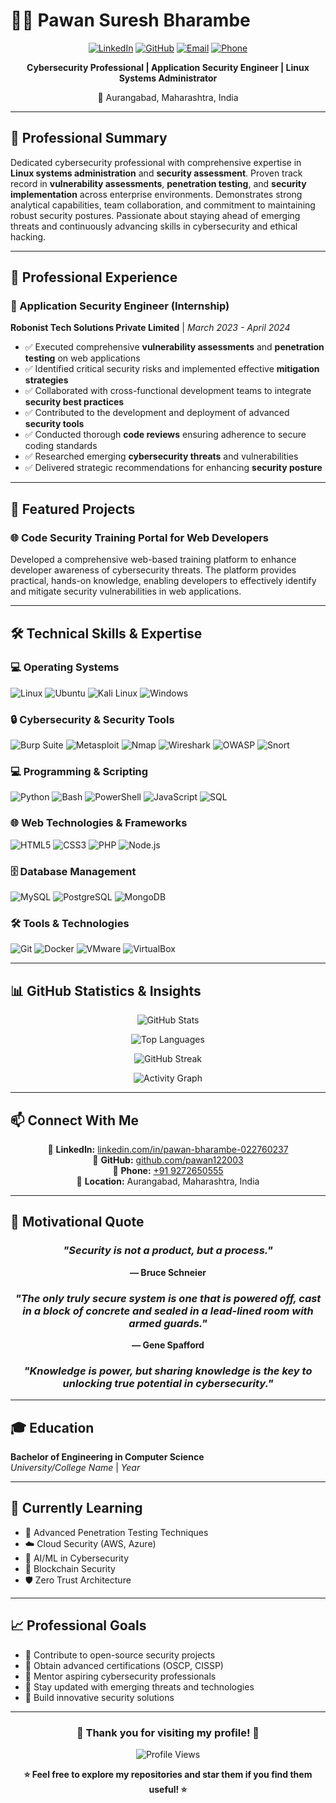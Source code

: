 # 👨‍💻 Pawan Suresh Bharambe

<div align="center">

[![LinkedIn](https://img.shields.io/badge/LinkedIn-0077B5?style=for-the-badge&logo=linkedin&logoColor=white)](https://www.linkedin.com/in/pawan-bharambe-022760237)
[![GitHub](https://img.shields.io/badge/GitHub-100000?style=for-the-badge&logo=github&logoColor=white)](https://github.com/pawan122003)
[![Email](https://img.shields.io/badge/Gmail-D14836?style=for-the-badge&logo=gmail&logoColor=white)](mailto:pawanbharambe1@gmail.com)
[![Phone](https://img.shields.io/badge/WhatsApp-25D366?style=for-the-badge&logo=whatsapp&logoColor=white)](tel:+919272650555)

**Cybersecurity Professional | Application Security Engineer | Linux Systems Administrator**

📍 Aurangabad, Maharashtra, India

</div>

---

## 🚀 Professional Summary

Dedicated cybersecurity professional with comprehensive expertise in **Linux systems administration** and **security assessment**. Proven track record in **vulnerability assessments**, **penetration testing**, and **security implementation** across enterprise environments. Demonstrates strong analytical capabilities, team collaboration, and commitment to maintaining robust security postures. Passionate about staying ahead of emerging threats and continuously advancing skills in cybersecurity and ethical hacking.

---

## 💼 Professional Experience

### 🔐 Application Security Engineer (Internship)
**Robonist Tech Solutions Private Limited** | *March 2023 - April 2024*

- ✅ Executed comprehensive **vulnerability assessments** and **penetration testing** on web applications
- ✅ Identified critical security risks and implemented effective **mitigation strategies**
- ✅ Collaborated with cross-functional development teams to integrate **security best practices**
- ✅ Contributed to the development and deployment of advanced **security tools**
- ✅ Conducted thorough **code reviews** ensuring adherence to secure coding standards
- ✅ Researched emerging **cybersecurity threats** and vulnerabilities
- ✅ Delivered strategic recommendations for enhancing **security posture**

---

## 🌟 Featured Projects

### 🌐 Code Security Training Portal for Web Developers
Developed a comprehensive web-based training platform to enhance developer awareness of cybersecurity threats. The platform provides practical, hands-on knowledge, enabling developers to effectively identify and mitigate security vulnerabilities in web applications.

---

## 🛠️ Technical Skills & Expertise

### 💻 Operating Systems
![Linux](https://img.shields.io/badge/Linux-FCC624?style=for-the-badge&logo=linux&logoColor=black)
![Ubuntu](https://img.shields.io/badge/Ubuntu-E95420?style=for-the-badge&logo=ubuntu&logoColor=white)
![Kali Linux](https://img.shields.io/badge/Kali_Linux-557C94?style=for-the-badge&logo=kali-linux&logoColor=white)
![Windows](https://img.shields.io/badge/Windows-0078D6?style=for-the-badge&logo=windows&logoColor=white)

### 🔒 Cybersecurity & Security Tools
![Burp Suite](https://img.shields.io/badge/Burp_Suite-FF6633?style=for-the-badge&logo=burp-suite&logoColor=white)
![Metasploit](https://img.shields.io/badge/Metasploit-2596CD?style=for-the-badge&logo=metasploit&logoColor=white)
![Nmap](https://img.shields.io/badge/Nmap-0E83CD?style=for-the-badge&logo=nmap&logoColor=white)
![Wireshark](https://img.shields.io/badge/Wireshark-1679A7?style=for-the-badge&logo=wireshark&logoColor=white)
![OWASP](https://img.shields.io/badge/OWASP-000000?style=for-the-badge&logo=owasp&logoColor=white)
![Snort](https://img.shields.io/badge/Snort-E34F26?style=for-the-badge)

### 💻 Programming & Scripting
![Python](https://img.shields.io/badge/Python-3776AB?style=for-the-badge&logo=python&logoColor=white)
![Bash](https://img.shields.io/badge/Bash-4EAA25?style=for-the-badge&logo=gnu-bash&logoColor=white)
![PowerShell](https://img.shields.io/badge/PowerShell-5391FE?style=for-the-badge&logo=powershell&logoColor=white)
![JavaScript](https://img.shields.io/badge/JavaScript-F7DF1E?style=for-the-badge&logo=javascript&logoColor=black)
![SQL](https://img.shields.io/badge/SQL-4479A1?style=for-the-badge&logo=mysql&logoColor=white)

### 🌐 Web Technologies & Frameworks
![HTML5](https://img.shields.io/badge/HTML5-E34F26?style=for-the-badge&logo=html5&logoColor=white)
![CSS3](https://img.shields.io/badge/CSS3-1572B6?style=for-the-badge&logo=css3&logoColor=white)
![PHP](https://img.shields.io/badge/PHP-777BB4?style=for-the-badge&logo=php&logoColor=white)
![Node.js](https://img.shields.io/badge/Node.js-43853D?style=for-the-badge&logo=node.js&logoColor=white)

### 🗄️ Database Management
![MySQL](https://img.shields.io/badge/MySQL-4479A1?style=for-the-badge&logo=mysql&logoColor=white)
![PostgreSQL](https://img.shields.io/badge/PostgreSQL-316192?style=for-the-badge&logo=postgresql&logoColor=white)
![MongoDB](https://img.shields.io/badge/MongoDB-47A248?style=for-the-badge&logo=mongodb&logoColor=white)

### 🛠️ Tools & Technologies
![Git](https://img.shields.io/badge/Git-F05032?style=for-the-badge&logo=git&logoColor=white)
![Docker](https://img.shields.io/badge/Docker-2496ED?style=for-the-badge&logo=docker&logoColor=white)
![VMware](https://img.shields.io/badge/VMware-607078?style=for-the-badge&logo=vmware&logoColor=white)
![VirtualBox](https://img.shields.io/badge/VirtualBox-183A61?style=for-the-badge&logo=virtualbox&logoColor=white)

---

## 📊 GitHub Statistics & Insights

<div align="center">

![GitHub Stats](https://github-readme-stats.vercel.app/api?username=pawan122003&show_icons=true&theme=radical&hide_border=true&count_private=true)

![Top Languages](https://github-readme-stats.vercel.app/api/top-langs/?username=pawan122003&layout=compact&theme=radical&hide_border=true)

![GitHub Streak](https://github-readme-streak-stats.herokuapp.com/?user=pawan122003&theme=radical&hide_border=true)

![Activity Graph](https://github-readme-activity-graph.vercel.app/graph?username=pawan122003&theme=react-dark&hide_border=true)

</div>

---

## 📫 Connect With Me

<div align="center">

💼 **LinkedIn:** [linkedin.com/in/pawan-bharambe-022760237](https://www.linkedin.com/in/pawan-bharambe-022760237)  
🐙 **GitHub:** [github.com/pawan122003](https://github.com/pawan122003)  
📱 **Phone:** [+91 9272650555](tel:+919272650555)  
📍 **Location:** Aurangabad, Maharashtra, India

</div>

---

## 💭 Motivational Quote

<div align="center">

### *"Security is not a product, but a process."*
**— Bruce Schneier**

### *"The only truly secure system is one that is powered off, cast in a block of concrete and sealed in a lead-lined room with armed guards."*
**— Gene Spafford**

### *"Knowledge is power, but sharing knowledge is the key to unlocking true potential in cybersecurity."*

</div>

---

## 🎓 Education

**Bachelor of Engineering in Computer Science**  
*University/College Name* | *Year*

---

## 🌱 Currently Learning

- 🔐 Advanced Penetration Testing Techniques
- ☁️ Cloud Security (AWS, Azure)
- 🤖 AI/ML in Cybersecurity
- 🔗 Blockchain Security
- 🛡️ Zero Trust Architecture

---

## 📈 Professional Goals

- 🎯 Contribute to open-source security projects
- 🎯 Obtain advanced certifications (OSCP, CISSP)
- 🎯 Mentor aspiring cybersecurity professionals
- 🎯 Stay updated with emerging threats and technologies
- 🎯 Build innovative security solutions

---

<div align="center">

### 🌟 Thank you for visiting my profile! 🌟

![Profile Views](https://komarev.com/ghpvc/?username=pawan122003&color=brightgreen&style=for-the-badge)

**⭐ Feel free to explore my repositories and star them if you find them useful! ⭐**

</div>
